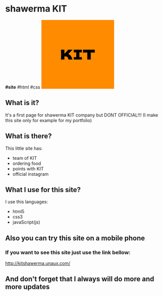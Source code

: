 # shawerma KIT
**#site** 
#html 
#css
![logo](https://github.com/Jjponvv/shawerma-KIT/blob/main/References/logo.png)

## What is it?

It's a first page for shawerma KIT company but DONT OFFICIAL!!! 
(I make this site only for example for my portfolio)

## What is there?

This little site has:
 - team of KIT
 - ordering food
 - points with KIT
 - official instagram

## What I use for this site?

I use this languages:
 - html5
 - css3
 - javaScript(js)

## Also you can try this site on a mobile phone

### If you want to see this site just use the link bellow:
http://kitshawerma.unaux.com/

## And don't forget that I always will do more and more updates


